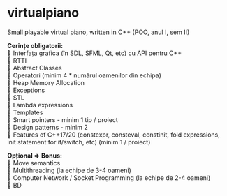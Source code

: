 # virtualpiano
Small playable virtual piano, written in C++ (POO, anul I, sem II)

**Cerințe obligatorii:**\
🎹 Interfața grafica (în SDL, SFML, Qt, etc) cu API pentru C++\
🎹 RTTI\
🎹 Abstract Classes\
🎹 Operatori (minim 4 * numărul oamenilor din echipa)\
🎹 Heap Memory Allocation\
🎹 Exceptions\
🎹 STL\
🎹 Lambda expressions\
🎹 Templates\
🎹 Smart pointers - minim 1 tip / proiect\
🎹 Design patterns - minim 2\
🎹 Features of C++17/20 (constexpr, consteval, constinit, fold expressions, init statement for if/switch, etc) (minim 1 / proiect)

**Opțional => Bonus:**\
🎹 Move semantics\
🎹 Multithreading (la echipe de 3-4 oameni)\
🎹 Computer Network / Socket Programming (la echipe de 2-4 oameni)\
🎹 BD
